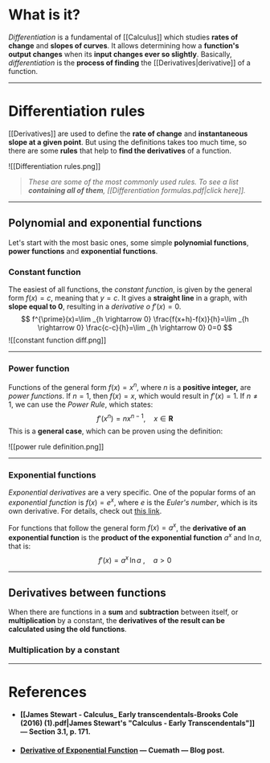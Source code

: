 # What is it?
*Differentiation* is a fundamental of [[Calculus]] which studies **rates of change** and **slopes of curves**. It allows determining how a **function's output changes** when its **input changes ever so slightly**. 
Basically, *differentiation* is the **process of finding** the [[Derivatives|derivative]] of a function.
___
# Differentiation rules

[[Derivatives]] are used to define the **rate of change** and **instantaneous slope at a given point**. But using the definitions takes too much time, so there are some **rules** that help to **find the derivatives** of a function.

![[Differentiation rules.png]]
>*These are some of the most commonly used rules. To see a list **containing all of them**, [[Differentiation formulas.pdf|click here]].*
___
## Polynomial and exponential functions

Let's start with the most basic ones, some simple **polynomial functions**, **power functions** and **exponential functions**.
### Constant function

The easiest of all functions, the *constant function*, is given by the general form  $f(x) = c$, meaning that $y = c$. It gives a **straight line** in a graph, with **slope equal to 0**, resulting in a *derivative o* $f'(x) = 0$.
$$
f^{\prime}(x)=\lim _{h \rightarrow 0} \frac{f(x+h)-f(x)}{h}=\lim _{h \rightarrow 0} \frac{c-c}{h}=\lim _{h \rightarrow 0} 0=0
$$
![[constant function diff.png]]

___
### Power function

Functions of the general form $f(x) = x^n$, where $n$ is a **positive integer,** are *power functions*. If $n = 1$, then $f(x) = x$, which would result in $f'(x) = 1$.
If $n \neq 1$, we can use the *Power Rule*, which states:
$$
f'(x^n) = nx^{n-1}, \quad x \in \mathbf{R}
$$
This is a **general case**, which can be proven using the definition:

![[power rule definition.png]]
___
### Exponential functions

*Exponential derivatives* are a very specific. One of the popular forms of an *exponential function* is $f(x)=e^x$, where $e$ is the *Euler's number*, which is its own derivative. For details, check out [this link](https://www.cuemath.com/calculus/derivative-of-exponential-function/).

For functions that follow the general form $f(x) = a^x$, the **derivative of an exponential function** is the **product of the exponential function** $a^x$ and $\ln{a}$, that is:
$$
f'(x) = a^x \, \ln{a} \ , \quad  a > 0
$$
___
## Derivatives between functions

When there are functions in a **sum** and **subtraction** between itself, or **multiplication** by a constant, the **derivatives of the result can be calculated using the old functions**.
### Multiplication by a constant



___
# References

- #### [[James Stewart - Calculus_ Early transcendentals-Brooks Cole (2016) (1).pdf|James Stewart's "Calculus - Early  Transcendentals"]] — Section 3.1, p. 171.

- #### [Derivative of Exponential Function](https://www.cuemath.com/calculus/derivative-of-exponential-function/) — Cuemath — Blog post.

